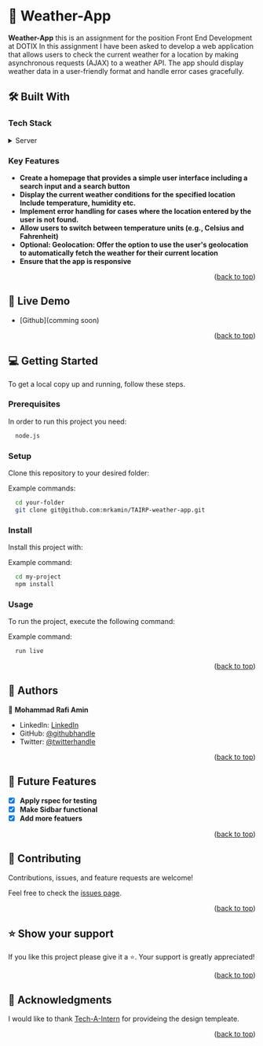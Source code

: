 <!-- PROJECT DESCRIPTION -->

# 📖 Weather-App<a name="about-project"></a>

**Weather-App** 
this is an assignment for the position Front End Development at DOTIX In this assignment I have been asked to develop a web application that allows users to check the current weather for a location by  making asynchronous requests (AJAX) to a weather API. The app should display weather  data in a user-friendly format and handle error cases gracefully.

## 🛠 Built With <a name="built-with"></a>

### Tech Stack <a name="tech-stack"></a>

<details>
  <summary>Server</summary>
  <ul>
  
    > <li><a href="https://html.com/">HTML</a></li>
    > <li><a href="https://getbootstrap.com/">CSS</a></li>
    > <li><a href="https://www.javascript.com/">JavaScrip</a></li>

  </ul>
</details>

<!-- Features -->

### Key Features <a name="key-features"></a>

- **Create a homepage that provides a simple user interface including a search input and a search button**
- **Display the current weather conditions for the specified location Include temperature, humidity etc.**
- **Implement error handling for cases where the location entered by the user is not found.**
- **Allow users to switch between temperature units (e.g., Celsius and Fahrenheit)**
- **Optional: Geolocation: Offer the option to use the user's geolocation to automatically fetch the weather for their current location**
- **Ensure that the app is responsive**


<p align="right">(<a href="#readme-top">back to top</a>)</p>

<!-- LIVE DEMO -->

## 🚀 Live Demo <a name="live-demo"></a>

- [Github](comming soon)

<p align="right">(<a href="#readme-top">back to top</a>)</p>

<!-- GETTING STARTED -->

## 💻 Getting Started <a name="getting-started"></a>

To get a local copy up and running, follow these steps.

### Prerequisites

In order to run this project you need:

```sh
  node.js
```

### Setup

Clone this repository to your desired folder:

Example commands:

```sh
  cd your-folder
  git clone git@github.com:mrkamin/TAIRP-weather-app.git
```

### Install

Install this project with:

Example command:

```sh
  cd my-project
  npm install
```

### Usage

To run the project, execute the following command:

Example command:

```sh
  run live
```

<p align="right">(<a href="#readme-top">back to top</a>)</p>

<!-- AUTHORS -->

## 👥 Authors <a name="authors"></a>

👤 **Mohammad Rafi Amin**

- LinkedIn: [LinkedIn](https://www.linkedin.com/in/mohammad-rafi-amin-63b4319b/)
- GitHub: [@githubhandle](https://github.com/mrkamin)
- Twitter: [@twitterhandle](https://twitter.com/Mohamma63974237)


<p align="right">(<a href="#readme-top">back to top</a>)</p>

<!-- FUTURE FEATURES -->

## 🔭 Future Features <a name="future-features"></a>

- [x] **Apply rspec for testing**
- [x] **Make Sidbar functional**
- [x] **Add more featuers**

<p align="right">(<a href="#readme-top">back to top</a>)</p>

<!-- CONTRIBUTING -->

## 🤝 Contributing <a name="contributing"></a>

Contributions, issues, and feature requests are welcome!

Feel free to check the [issues page](https://github.com/mrkamin/TAIRP-weather-app/issues).

<p align="right">(<a href="#readme-top">back to top</a>)</p>

<!-- SUPPORT -->

## ⭐️ Show your support <a name="support"></a>

If you like this project please give it a ⭐️. Your support is greatly appreciated!

<p align="right">(<a href="#readme-top">back to top</a>)</p>

<!-- ACKNOWLEDGEMENTS -->

## 🙏 Acknowledgments <a name="acknowledgements"></a>

I would like to thank [Tech-A-Intern](https://techaintern.com) for provideing the design templeate.

<p align="right">(<a href="#readme-top">back to top</a>)</p>